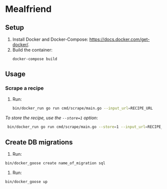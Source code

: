 # Mealfriend

## Setup
1. Install Docker and Docker-Compose: https://docs.docker.com/get-docker/.
1. Build the container:
   ```
   docker-compose build
   ```

## Usage
### Scrape a recipe
1. Run:
   ```sh
   bin/docker_run go run cmd/scrape/main.go --input_url=RECIPE_URL
   ```
  _To store the recipe, use the `--store=1` option_:
  ```sh
   bin/docker_run go run cmd/scrape/main.go --store=1 --input_url=RECIPE_URL
   ```

## Create DB migrations
1. Run:
  ```sh
  bin/docker_goose create name_of_migration sql
  ```
1. Run:
  ```
  bin/docker_goose up
  ```
